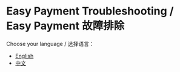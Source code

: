 # Easy Payment Troubleshooting / Easy Payment 故障排除

Choose your language / 选择语言：

- [English](en/troubleshooting.md)
- [中文](zh/troubleshooting.md)